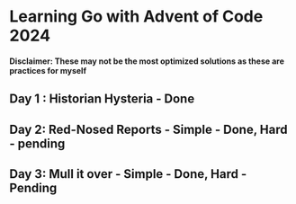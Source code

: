 # Learning Go with Advent of Code 2024

#### Disclaimer: These may not be the most optimized solutions as these are practices for myself

## Day 1 : Historian Hysteria - Done

## Day 2: Red-Nosed Reports - Simple - Done, Hard - pending

## Day 3: Mull it over - Simple - Done, Hard - Pending
